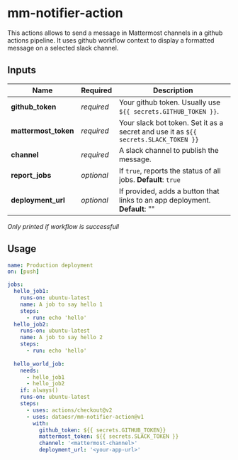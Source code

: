 # mm-notifier-action
This actions allows to send a message in Mattermost channels in a github actions pipeline. It uses github workflow context to display a formatted message on a selected slack channel.

## Inputs

| Name | Required | Description |
| ---- | -------- | ----------- |
| **github_token** | _required_ | Your github token. Usually use `${{ secrets.GITHUB_TOKEN }}`.
| **mattermost_token** | _required_ | Your slack bot token. Set it as a secret and use it as `${{ secrets.SLACK_TOKEN }}`
| **channel** | _required_ | A slack channel to publish the message.
| **report_jobs** | _optional_ | If `true`, reports the status of all jobs. **Default**: `true`
| **deployment_url** | _optional_ | If provided, adds a button that links to an app deployment. **Default**: ""
*Only printed if workflow is successfull*

## Usage
```yaml
name: Production deployment
on: [push]

jobs:
  hello_job1:
    runs-on: ubuntu-latest
    name: A job to say hello 1
    steps:
      - run: echo 'hello'
  hello_job2:
    runs-on: ubuntu-latest
    name: A job to say hello 2
    steps:
      - run: echo 'hello'
  
  hello_world_job:
    needs:
      - hello_job1
      - hello_job2
    if: always()
    runs-on: ubuntu-latest
    steps:
      - uses: actions/checkout@v2
      - uses: dataesr/mm-notifier-action@v1
        with:
          github_token: ${{ secrets.GITHUB_TOKEN}}
          mattermost_token: ${{ secrets.SLACK_TOKEN }}
          channel: '<mattermost-channel>'
          deployment_url: '<your-app-url>'
```
<!-- Output message:
<img src="./img/example.png" title="Slack Example"> -->